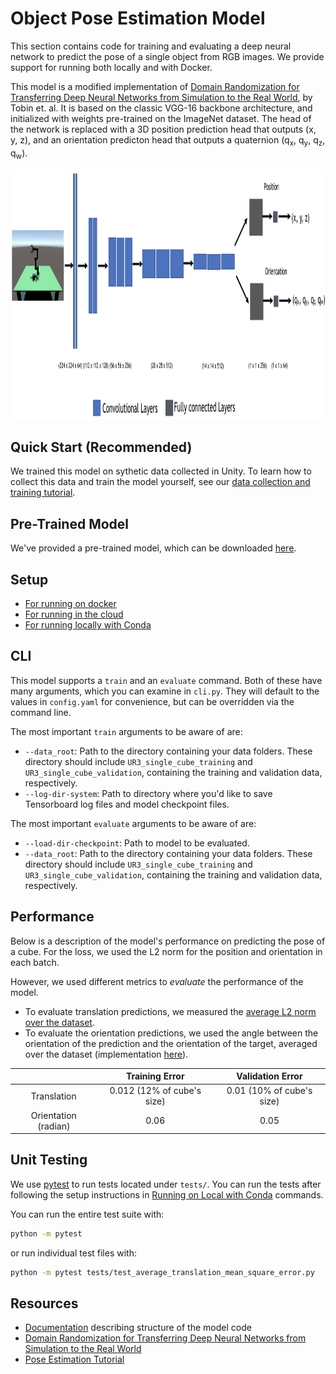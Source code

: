 Object Pose Estimation Model
=====================
This section contains code for training and evaluating a deep neural network to predict the pose of a single object from RGB images. We provide support for running both locally and with Docker.  

This model is a modified implementation of [Domain Randomization for Transferring Deep Neural Networks from Simulation to the Real World](https://arxiv.org/pdf/1703.06907.pdf), by Tobin et. al. It is based on the classic VGG-16 backbone architecture, and initialized with weights pre-trained on the ImageNet dataset. The head of the network is replaced with a 3D position prediction head that outputs (x, y, z), and an orientation predicton head that outputs a quaternion (q<sub>x</sub>, q<sub>y</sub>, q<sub>z</sub>, q<sub>w</sub>). 

<p align='center'>
  <img src='documentation/docs/network.png' height=400/>
</p>

## Quick Start (Recommended)
We trained this model on sythetic data collected in Unity. To learn how to collect this data and train the model yourself, see our [data collection and training tutorial](../Documentation/quick_demo_train.md).

## Pre-Trained Model
We've provided a pre-trained model, which can be downloaded [here](https://github.com/Unity-Technologies/Robotics-Object-Pose-Estimation/releases/download/v0.0.1/UR3_single_cube_model.tar).

## Setup
 * [For running on docker](documentation/running_on_docker.md#docker-requirements)
 * [For running in the cloud](documentation/running_on_the_cloud.md)
 * [For running locally with Conda](../Documentation/3_data_collection_model_training.md#option-b-using-conda)

## CLI
This model supports a `train` and an `evaluate` command. Both of these have many arguments, which you can examine in `cli.py`. They will default to the values in `config.yaml` for convenience, but can be overridden via the command line.

The most important `train` arguments to be aware of are:
* `--data_root`: Path to the directory containing your data folders. These directory should include `UR3_single_cube_training` and `UR3_single_cube_validation`, containing the training and validation data, respectively. 
* `--log-dir-system`: Path to directory where you'd like to save Tensorboard log files and model checkpoint files.

The most important `evaluate` arguments to be aware of are:
* `--load-dir-checkpoint`: Path to model to be evaluated. 
* `--data_root`: Path to the directory containing your data folders. These directory should include `UR3_single_cube_training` and `UR3_single_cube_validation`, containing the training and validation data, respectively. 


## Performance

Below is a description of the model's performance on predicting the pose of a cube. For the loss, we used the L2 norm for the position and orientation in each batch.

However, we used different metrics to _evaluate_ the performance of the model. 
* To evaluate translation predictions, we measured the [average L2 norm over the dataset](pose_estimation/evaluation_metrics/translation_average_mean_square_error.py).
* To evaluate the orientation predictions, we used the angle between the orientation of the prediction and the orientation of the target, averaged over the dataset (implementation [here](pose_estimation/evaluation_metrics/orientation_average_quaternion_error.py)).


|                     | Training Error              | Validation Error           |
|:-------------------:|:---------------------------:|:--------------------------:|
|Translation          |  0.012 (12% of cube's size) |  0.01 (10% of cube's size) |
|Orientation (radian) |  0.06                       |  0.05                      |   


## Unit Testing

We use [pytest](https://docs.pytest.org/en/latest/) to run tests located under `tests/`. You can run the tests after following the setup instructions in [Running on Local with Conda](../documentation/3_data_collection_model_training.md#option-b-using-conda) commands.

You can run the entire test suite with:

```bash
python -m pytest
```

or run individual test files with:

```bash
python -m pytest tests/test_average_translation_mean_square_error.py
```

## Resources
* [Documentation](documentation/codebase_structure.md) describing structure of the model code
* [Domain Randomization for Transferring Deep Neural Networks from Simulation to the Real World](https://arxiv.org/pdf/1703.06907.pdf)
* [Pose Estimation Tutorial](../README.md)